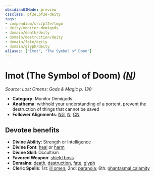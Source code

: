 ```yaml
---
obsidianUIMode: preview
cssclass: pf2e,pf2e-deity
tags:
- compendium/src/pf2e/logm
- deity/monitor-demigods
- domain/death/deity
- domain/destruction/deity
- domain/fate/deity
- domain/glyph/deity
aliases: ["Imot", "The Symbol of Doom"]
---
```

# Imot (The Symbol of Doom) *([N](../../../Rules/traits/neutral-b1.md))*  
*Source: Lost Omens: Gods & Magic p. 130*  

- **Category**: Monitor Demigods
- **Anathema**: withhold your understanding of a portent, prevent the destruction of things that cannot be saved
- **Follower Alignments**: [NG](../../../Rules/traits/neutral-good-b1.md), [N](../../../Rules/traits/neutral-b1.md), [CN](../../../Rules/traits/chaotic-neutral-b1.md)

## Devotee benefits

- **Divine Ability**: Strength or Intelligence
- **Divine Font**: [heal](../../spells/heal.md) or [harm](../../spells/harm.md)
- **Divine Skill**: Occultism
- **Favored Weapon**: [shield boss](../../equipment/items/shield-boss.md)
- **Domains**: [death](../domains.md#Death), [destruction](../domains.md#Destruction), [fate](../domains.md#Fate), [glyph](../domains.md#Glyph)
- **Cleric Spells**: 1st: [ill omen](../../spells/ill-omen-logm.md); 2nd: [paranoia](../../spells/paranoia.md); 6th: [phantasmal calamity](../../spells/phantasmal-calamity.md)